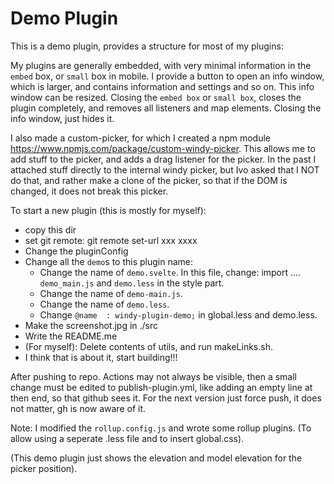 # Demo Plugin

This is a demo plugin,  provides a structure for most of my plugins:

My plugins are generally embedded,  with very minimal information in the `embed` box,  or `small` box in mobile.   I provide a button to open an info window,  which is larger,  and contains information and settings and so on.   This info window can be resized.   Closing the `embed box` or `small box`,  closes the plugin completely,  and removes all listeners and map elements.   Closing the info window,  just hides it.  

I also made a custom-picker,  for which I created a npm module https://www.npmjs.com/package/custom-windy-picker.   This allows me to add stuff to the picker,  and adds a drag listener for the picker.  In the past I attached stuff directly to the internal windy picker,  but Ivo asked that I NOT do that,  and rather make a clone of the picker,  so that if the DOM is changed,  it does not break this picker.  

To start a new plugin (this is mostly for myself):

- copy this dir
- set git remote:  git remote set-url xxx xxxx
- Change the pluginConfig
- Change all the `demo`s to this plugin name:
    - Change the name of `demo.svelte`.   In this file,  change:  import .... `demo_main.js` and `demo.less` in the style part.
    - Change the name of `demo-main.js`.  
    - Change the name of `demo.less`.
    - Change `@name  : windy-plugin-demo;` in global.less and demo.less.
- Make the screenshot.jpg in ./src
- Write the README.me
- (For myself):  Delete contents of utils,  and run makeLinks.sh.   
- I think that is about it,  start building!!!

After pushing to repo.   Actions may not always be visible,  then a small change must be edited to publish-plugin.yml,  like adding an empty line at then end,  so that github sees it.  For the next version just force push,  it does not matter,  gh is now aware of it.

Note:   I modified the `rollup.config.js` and wrote some rollup plugins.  (To allow using a seperate .less file and to insert global.css).   

(This demo plugin just shows the elevation and model elevation for the picker position). 